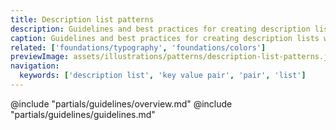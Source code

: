 ```yaml
---
title: Description list patterns
description: Guidelines and best practices for creating description lists with Helios Foundations.
caption: Guidelines and best practices for creating description lists with Helios Foundations.
related: ['foundations/typography', 'foundations/colors']
previewImage: assets/illustrations/patterns/description-list-patterns.jpg
navigation:
  keywords: ['description list', 'key value pair', 'pair', 'list']
---
```


<section data-tab="Guidelines">
  @include "partials/guidelines/overview.md"
  @include "partials/guidelines/guidelines.md"
</section>